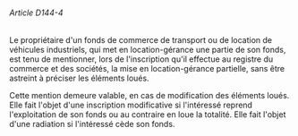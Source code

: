 ###### Article D144-4

Le propriétaire d'un fonds de commerce de transport ou de location de véhicules industriels, qui met en location-gérance une partie de son fonds, est tenu de mentionner, lors de l'inscription qu'il effectue au registre du commerce et des sociétés, la mise en location-gérance partielle, sans être astreint à préciser les éléments loués.

Cette mention demeure valable, en cas de modification des éléments loués. Elle fait l'objet d'une inscription modificative si l'intéressé reprend l'exploitation de son fonds ou au contraire en loue la totalité. Elle fait l'objet d'une radiation si l'intéressé cède son fonds.

